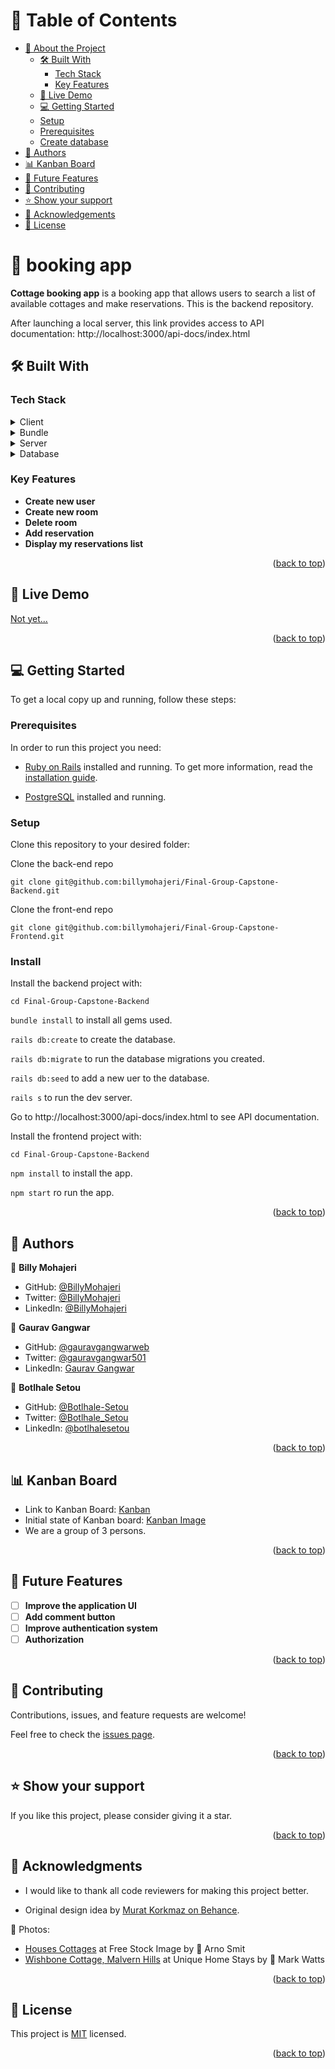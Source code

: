 # 📗 Table of Contents

- [📖 About the Project](#about-project)
  - [🛠 Built With](#built-with)
    - [Tech Stack](#tech-stack)
    - [Key Features](#key-features)
  - [🚀 Live Demo](#live-demo)
  - [💻 Getting Started](#getting-started)
  - [Setup](#setup)
  - [Prerequisites](#prerequisites)
  - [Create database](#create-database)
- [👥 Authors](#authors)
- [📊 Kanban Board ](#kanban)
- [🔭 Future Features](#future-features)
- [🤝 Contributing](#contributing)
- [⭐️ Show your support](#support)
- [🙏 Acknowledgements](#acknowledgements)
- [📝 License](#license)

# 📖  booking app <a name="about-project"></a>

**Cottage booking app** is a booking app that allows users to search a list of available cottages and make reservations. This is the backend repository.

After launching a local server, this link provides access to API documentation: http://localhost:3000/api-docs/index.html

## 🛠 Built With <a name="built-with"></a>

### Tech Stack <a name="tech-stack"></a>

<details>
  <summary>Client</summary>
  <ul>
    <li><a href="https://www.ruby-lang.org/en/">Ruby</a></li>
    <li><a href="https://rubyonrails.org/">Rails</a></li>
    <li><a href="https://react.dev/">React</a></li>
    <li><a href="https://redux.js.org/">Redux</a></li>
  </ul>
</details>

<details>
  <summary>Bundle</summary>
  <ul>
    <li><a href="https://webpack.js.org/">WebPack</a></li>
    <li><a href="https://www.npmjs.com/">NPM</a></li>
  </ul>
</details>

<details>
  <summary>Server</summary>
  <ul>
    <li><a href="https://rubyonrails.org/">Rails</a></li>
  </ul>
</details>

<details>
<summary>Database</summary>
  <ul>
    <li><a href="https://www.postgresql.org/">PostgreSQL</a></li>
  </ul>
</details>

### Key Features <a name="key-features"></a>

- **Create new user**
- **Create new room**
- **Delete room**
- **Add reservation**
- **Display my reservations list**

<p align="right">(<a href="#readme-top">back to top</a>)</p>

## 🚀 Live Demo <a name="live-demo"></a>

[Not yet...]()

<p align="right">(<a href="#readme-top">back to top</a>)</p>

## 💻 Getting Started <a name="getting-started"></a>

To get a local copy up and running, follow these steps:

### Prerequisites

In order to run this project you need:

- [Ruby on Rails](https://rubyonrails.org/) installed and running. To get more information, read the [installation guide](https://guides.rubyonrails.org/).

- [PostgreSQL](https://www.postgresql.org/) installed and running.

### Setup

Clone this repository to your desired folder:

Clone the back-end repo
```
git clone git@github.com:billymohajeri/Final-Group-Capstone-Backend.git
```

Clone the front-end repo
```
git clone git@github.com:billymohajeri/Final-Group-Capstone-Frontend.git
```

### Install

Install the backend project with:

```cd Final-Group-Capstone-Backend```

```bundle install``` to install all gems used.

```rails db:create``` to create the database.

```rails db:migrate``` to run the database migrations you created.

```rails db:seed``` to add a new uer to the database.

`rails s` to run the dev server.

Go to http://localhost:3000/api-docs/index.html to see API documentation.

Install the frontend project with:

```cd Final-Group-Capstone-Backend```

```npm install``` to install the app.

```npm start``` ro run the app.

<p align="right">(<a href="#readme-top">back to top</a>)</p>

## 👥 Authors <a name="authors"></a>

👤 **Billy Mohajeri**

- GitHub: [@BillyMohajeri](https://github.com/billymohajeri)
- Twitter: [@BillyMohajeri](https://twitter.com/BillyMohajeri)
- LinkedIn: [@BillyMohajeri](https://www.linkedin.com/in/billymohajeri)

👤 **Gaurav Gangwar**

- GitHub: [@gauravgangwarweb](https://github.com/gauravgangwarweb)
- Twitter: [@gauravgangwar501](https://twitter.com/gauravgangwar501)
- LinkedIn: [Gaurav Gangwar](https://www.linkedin.com/in/gauravgangwarweb/)

👤 **Botlhale Setou**
- GitHub: [@Botlhale-Setou](https://github.com/Botlhale-Setou)
- Twitter: [@Botlhale_Setou](https://twitter.com/BotlhaleSetou)
- LinkedIn: [@botlhalesetou](https://www.linkedin.com/in/botlhalesetou/)

<p align="right">(<a href="#readme-top">back to top</a>)</p>

## 📊 Kanban Board <a name="kanban"></a>

- Link to Kanban Board: [Kanban](https://github.com/users/billymohajeri/projects/6/views/1)
- Initial state of Kanban board: [Kanban Image](https://user-images.githubusercontent.com/58295348/237707763-a4569c96-d090-4692-92d4-93f411c10427.png) 
- We are a group of 3 persons.

<p align="right">(<a href="#readme-top">back to top</a>)</p>

## 🔭 Future Features <a name="future-features"></a>

- [ ] **Improve the application UI**
- [ ] **Add comment button**
- [ ] **Improve authentication system**
- [ ] **Authorization**

<p align="right">(<a href="#readme-top">back to top</a>)</p>

## 🤝 Contributing <a name="contributing"></a>

Contributions, issues, and feature requests are welcome!

Feel free to check the [issues page](../../issues/).

<p align="right">(<a href="#readme-top">back to top</a>)</p>

## ⭐️ Show your support <a name="support"></a>

If you like this project, please consider giving it a star.

<p align="right">(<a href="#readme-top">back to top</a>)</p>

## 🙏 Acknowledgments <a name="acknowledgements"></a>

- I would like to thank all code reviewers for making this project better.

- Original design idea by [Murat Korkmaz on Behance](https://www.behance.net/gallery/26425031/Vespa-Responsive-Redesign).

📸 Photos:
- [Houses Cottages](https://stocksnap.io/photo/houses-cottages-7KUECPAQ80) at Free Stock Image by 👤 Arno Smit
- [Wishbone Cottage, Malvern Hills](https://www.countryliving.com/uk/travel-ideas/staycation-uk/g25857853/cottages-rent-uk/?slide=9) at Unique Home Stays by 👤 Mark Watts

<p align="right">(<a href="#readme-top">back to top</a>)</p>

## 📝 License <a name="license"></a>

This project is [MIT](./LICENSE/MIT.md) licensed.

<p align="right">(<a href="#readme-top">back to top</a>)</p>
